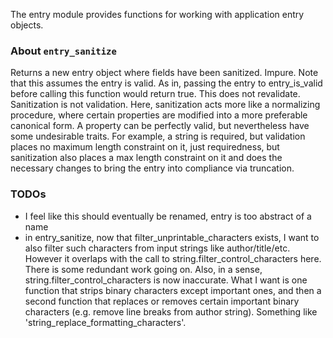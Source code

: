 The entry module provides functions for working with application entry objects.

### About `entry_sanitize`

Returns a new entry object where fields have been sanitized. Impure. Note that this assumes the entry is valid. As in, passing the entry to entry_is_valid before calling this function would return true. This does not revalidate. Sanitization is not validation. Here, sanitization acts more like a normalizing procedure, where certain properties are modified into a more preferable canonical form. A property can be perfectly valid, but nevertheless have some undesirable traits. For example, a string is required, but validation places no maximum length constraint on it, just requiredness, but sanitization also places a max length constraint on it and does the necessary changes to bring the entry into compliance via truncation.

### TODOs

* I feel like this should eventually be renamed, entry is too abstract of a name
* in entry_sanitize, now that filter_unprintable_characters exists, I want to also filter such characters from input strings like author/title/etc. However it overlaps with the call to string.filter_control_characters here. There is some redundant work going on. Also, in a sense, string.filter_control_characters is now inaccurate. What I want is one function that strips binary characters except important ones, and then a second function that replaces or removes certain important binary characters (e.g. remove line breaks from author string). Something like 'string_replace_formatting_characters'.
